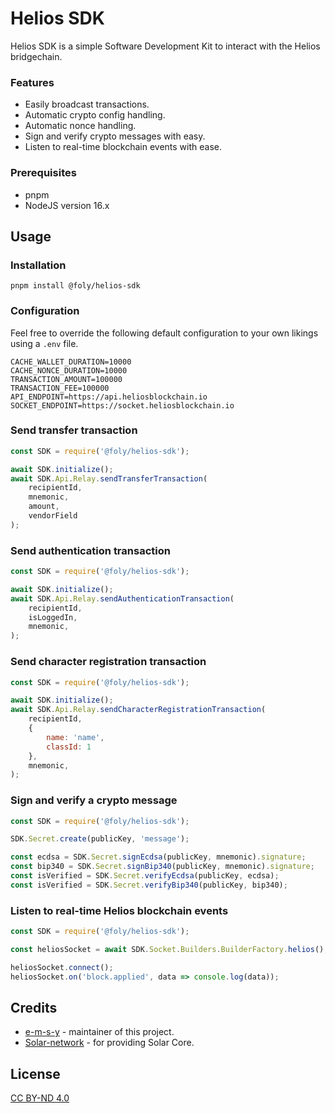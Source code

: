 # Helios SDK

Helios SDK is a simple Software Development Kit to interact with the Helios bridgechain. 

### Features
- Easily broadcast transactions.
- Automatic crypto config handling.
- Automatic nonce handling.
- Sign and verify crypto messages with easy.
- Listen to real-time blockchain events with ease.

### Prerequisites
- pnpm
- NodeJS version 16.x

## Usage
### Installation
```shell
pnpm install @foly/helios-sdk
```
### Configuration
Feel free to override the following default configuration to your own likings using a `.env` file.
```dotenv
CACHE_WALLET_DURATION=10000
CACHE_NONCE_DURATION=10000
TRANSACTION_AMOUNT=100000
TRANSACTION_FEE=100000
API_ENDPOINT=https://api.heliosblockchain.io
SOCKET_ENDPOINT=https://socket.heliosblockchain.io
```

### Send transfer transaction
```javascript
const SDK = require('@foly/helios-sdk');

await SDK.initialize();
await SDK.Api.Relay.sendTransferTransaction(
    recipientId, 
    mnemonic, 
    amount, 
    vendorField
);
```
### Send authentication transaction
```javascript
const SDK = require('@foly/helios-sdk');

await SDK.initialize();
await SDK.Api.Relay.sendAuthenticationTransaction(
    recipientId,
    isLoggedIn,
    mnemonic,
);
```
### Send character registration transaction
```javascript
const SDK = require('@foly/helios-sdk');

await SDK.initialize();
await SDK.Api.Relay.sendCharacterRegistrationTransaction(
    recipientId,
    {
        name: 'name',
        classId: 1
    },
    mnemonic,
);
```
### Sign and verify a crypto message
```javascript
const SDK = require('@foly/helios-sdk');

SDK.Secret.create(publicKey, 'message');

const ecdsa = SDK.Secret.signEcdsa(publicKey, mnemonic).signature;
const bip340 = SDK.Secret.signBip340(publicKey, mnemonic).signature;
const isVerified = SDK.Secret.verifyEcdsa(publicKey, ecdsa);
const isVerified = SDK.Secret.verifyBip340(publicKey, bip340);
```
### Listen to real-time Helios blockchain events
```javascript
const SDK = require('@foly/helios-sdk');

const heliosSocket = await SDK.Socket.Builders.BuilderFactory.helios();

heliosSocket.connect();
heliosSocket.on('block.applied', data => console.log(data));
```
## Credits

- [e-m-s-y](https://github.com/e-m-s-y) - maintainer of this project.
- [Solar-network](https://github.com/Solar-network) - for providing Solar Core.

## License

[CC BY-ND 4.0](LICENSE.md)
